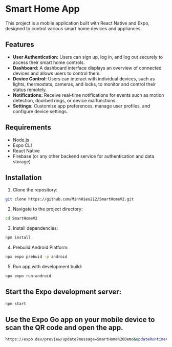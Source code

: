 # Smart Home App

This project is a mobile application built with React Native and Expo, designed to control various smart home devices and appliances.

## Features

- **User Authentication:** Users can sign up, log in, and log out securely to access their smart home controls.
- **Dashboard:** A dashboard interface displays an overview of connected devices and allows users to control them.
- **Device Control:** Users can interact with individual devices, such as lights, thermostats, cameras, and locks, to monitor and control their status remotely.
- **Notifications:** Receive real-time notifications for events such as motion detection, doorbell rings, or device malfunctions.
- **Settings:** Customize app preferences, manage user profiles, and configure device settings.

## Requirements

- Node.js
- Expo CLI
- React Native
- Firebase (or any other backend service for authentication and data storage)

## Installation

1. Clone the repository:

```bash
git clone https://github.com/MinhHieu212/SmartHomeV2.git
```

2. Navigate to the project directory:

```bash
cd SmartHomeV2
```

3. Install dependencies:

```bash
npm install
```

4. Prebuild Android Platform:

```bash
npx expo prebuid -p android
```

5. Run app with development build:

```bash
npx expo run:android
```

## Start the Expo development server:

```bash
npm start
```

## Use the Expo Go app on your mobile device to scan the QR code and open the app.

 ```bash
 https://expo.dev/preview/update?message=SmartHome%20Demo&updateRuntimeVersion=1.0.0&createdAt=2024-04-23T18%3A48%3A25.007Z&slug=smarthome&projectId=2f61f04e-cfaf-41ba-bf9d-7b30596bf230&group=5944cd63-5c12-42b6-a1e3-58bb19f5fc79
```
